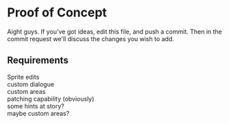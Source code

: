 # Proof of Concept

Aight guys. If you've got ideas, edit this file, and push a commit. Then in the commit request we'll discuss the changes you wish to add.
## Requirements

Sprite edits<br>custom dialogue<br>custom areas<br>patching capability (obviously)<br>some hints at story?<br>maybe custom areas?
